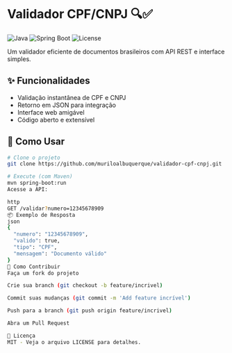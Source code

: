 # Validador CPF/CNPJ 🔍✅

![Java](https://img.shields.io/badge/Java-17%2B-orange)
![Spring Boot](https://img.shields.io/badge/Spring_Boot-3.1-blue)
![License](https://img.shields.io/badge/License-MIT-green)

Um validador eficiente de documentos brasileiros com API REST e interface simples.

## ✨ Funcionalidades
- Validação instantânea de CPF e CNPJ
- Retorno em JSON para integração
- Interface web amigável
- Código aberto e extensível

## 🚀 Como Usar
```bash
# Clone o projeto
git clone https://github.com/muriloalbuquerque/validador-cpf-cnpj.git

# Execute (com Maven)
mvn spring-boot:run
Acesse a API:

http
GET /validar?numero=12345678909
📦 Exemplo de Resposta
json
{
  "numero": "12345678909",
  "valido": true,
  "tipo": "CPF",
  "mensagem": "Documento válido"
}
🤝 Como Contribuir
Faça um fork do projeto

Crie sua branch (git checkout -b feature/incrivel)

Commit suas mudanças (git commit -m 'Add feature incrível')

Push para a branch (git push origin feature/incrivel)

Abra um Pull Request

📜 Licença
MIT - Veja o arquivo LICENSE para detalhes.
